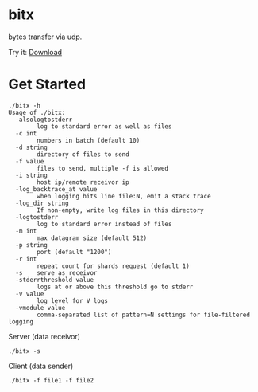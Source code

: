 # bitx
bytes transfer via udp.

Try it: [Download](https://github.com/devfans/bitx/releases)

# Get Started

```
./bitx -h
Usage of ./bitx:
  -alsologtostderr
    	log to standard error as well as files
  -c int
    	numbers in batch (default 10)
  -d string
    	directory of files to send
  -f value
    	files to send, multiple -f is allowed
  -i string
    	host ip/remote receivor ip
  -log_backtrace_at value
    	when logging hits line file:N, emit a stack trace
  -log_dir string
    	If non-empty, write log files in this directory
  -logtostderr
    	log to standard error instead of files
  -m int
    	max datagram size (default 512)
  -p string
    	port (default "1200")
  -r int
    	repeat count for shards request (default 1)
  -s	serve as receivor
  -stderrthreshold value
    	logs at or above this threshold go to stderr
  -v value
    	log level for V logs
  -vmodule value
    	comma-separated list of pattern=N settings for file-filtered logging
```

Server (data receivor)

```
./bitx -s 
```
Client (data sender)

```
./bitx -f file1 -f file2
```
